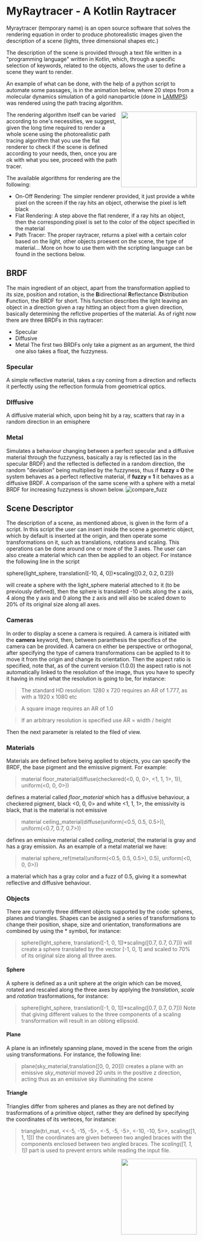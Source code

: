 MyRaytracer - A Kotlin Raytracer
================================
Myraytracer (temporary name) is an open source software that solves the rendering equation in order to produce photorealistic images given the description of a scene (lights, three dimensional shapes etc.)

The description of the scene is provided through a text file written in a "programming language" written in Kotlin, which, through a specific selection of keywords, related to the objects, allows the user to define a scene they want to render.

An example of what can be done, with the help of a python script to automate some passages, is in the animation below, where 20 steps from a molecular dynamics simulation of a gold nanoparticle (done in [LAMMPS](https://github.com/lammps/lammps)) was rendered using the path tracing algorithm.

<img src="https://github.com/monicaerica/myraytracer/assets/54890365/4ce85c70-e4b8-4652-bff0-f66857604f37" width="200" style="float: right;">


The rendering algorithm itself can be varied according to one's necessities, we suggest, given the long time required to render a whole scene using the photorealistic path tracing algorithm that you use the flat renderer to check if the scene is defined according to your needs, then, once you are ok with what you see, proceed with the path tracer.

The available algorithms for rendering are the following: 
- On-Off Rendering: The simpler renderer provided, it just provide a white pixel on the screen if the ray hits an object, otherwise the pixel is left black
- Flat Rendering: A step above the flat renderer, if a ray hits an object, then the corresponding pixel is set to the color of the object specified in the material
- Path Tracer: The proper raytracer, returns a pixel with a certain color based on the light, other objects proesent on the scene, the type of material...
More on how to use them with the scripting language can be found in the sections below.

## BRDF
The main ingredient of an object, apart from the transformation applied to its size, position and rotation, is the **B**idirectional **R**eflectance **D**istribution **F**unction, the BRDF for short. This function describes the light leaving an object in a direction given a ray hitting an object from a given direction, basically determining the reflctive properties of the material.
As of right now there are three BRDFs in this raytracer:
* Specular
* Diffusive
* Metal
The first two BRDFs only take a pigment as an argument, the third one also takes a float, the fuzzyness.
### Specular
A simple reflective material, takes a ray coming from a direction and reflects it perfectly using the reflection formula from geometrical optics.
### DIffusive
A diffusive material which, upon being hit by a ray, scatters that ray in a random direction in an emisphere
### Metal
Simulates a behaviour changing between a perfect specular and a diffusive material through the fuzzyness, basically a ray is reflected (as in the specular BRDF) and the reflected is deflected in a random direction, the random "deviation" being multiplied by the fuzzyness, thus if **fuzzy = 0** the system behaves as a perfect reflective material, if **fuzzy = 1** it behaves as a diffusive BRDF. A comparison of the same scene with a sphere with a metal BRDF for increasing fuzzyness is shown below.
![compare_fuzz](https://github.com/monicaerica/myraytracer/assets/54890365/557df9f0-3cba-4c70-ad81-fb23185e7835)


## Scene Descriptor
The description of a scene, as mentioned above, is given in the form of a script. In this script the user can insert inside the scene a geometric object, which by default is inserted at the origin, and then operate some transformations on it, such as translations, rotations and scaling.
This operations can be done around one or more of the 3 axes. The user can also create a material which can then be applied to an object.
For instance the following line in the script

sphere(light_sphere, translation([-10, 4, 0])*scaling([0.2, 0.2, 0.2]))

will create a sphere with the light_sphere material atteched to it (to be previously defined), then the sphere is translated -10 units along the x axis, 4 along the y axis and 0 along the z axis and will also be scaled down to 20% of its original size along all axes.
### Cameras
In order to display a scene a camera is required. A camera is initiated with the **camera** keyword, then, between paranthesis the specifics of the camera can be provided. A camera cn either be perspective or orthogonal, after specifying the type of camera transformations can be applied to it to move it from the origin and change its orientation. Then the aspect ratio is specified, note that, as of the current version (1.0.0) the aspect ratio is not automatically linked to the resolution of the image, thus you have to specify it having in mind what the resolution is going to be, for instance:
> The standard HD resolution: 1280 x 720 requires an AR of 1.777, as with a 1920 x 1080 etc

> A square image requires an AR of 1.0

> If an arbitrary resolution is specified use AR = width / height

Then the next parameter is related to the filed of view.

### Materials
Materials are defined before being applied to objects, you can specify the BRDF, the base pigment and the emissive pigment.
For example:
> material floor_material(diffuse(checkered(<0, 0, 0>, <1, 1, 1>, 1)), uniform(<0, 0, 0>))

defines a material called *floor_material* which has a diffusive behaviour, a checkered pigment, black <0, 0, 0> and white <1, 1, 1>, the emissivity is black, that is the material is not emissive

>material ceiling_material(diffuse(uniform(<0.5, 0.5, 0.5>)), uniform(<0.7, 0.7, 0.7>))

defines an emissive material called *ceiling_material*, the material is gray and has a gray emission.
As an example of a metal material we have:

> material sphere_ref(metal(uniform(<0.5, 0.5, 0.5>), 0.5), uniform(<0, 0, 0>))

a material which has a gray color and a fuzz of 0.5, giving it a somewhat reflective and diffusive behaviour.


 ### Objects

There are currently three different objects supported by the code: spheres, planes and triangles. Shapes can  be assigned a series of transformations to change their position, shape, size and orientation, transformations are combined by using the * symbol, for instance:
>sphere(light_sphere, translation([-1, 0, 1])*scaling([0.7, 0.7, 0.7]))
will create a sphere translated by the vector [-1, 0, 1] and scaled to 70% of its original size along all three axes.
#### Sphere
A sphere is defined as a unit sphere at the origin which can be moved, rotated and rescaled along the three axes by applying the *translation*, *scale* and *rotation* trasformations, for instance:
>sphere(light_sphere, translation([-1, 0, 1])*scaling([0.7, 0.7, 0.7]))
Note that giving different values to the three components of a scaling transformation will result in an oblong ellipsoid.
#### Plane
A plane is an infinetely spanning plane, moved in the scene from the origin using transformations. For instance, the following line:
>plane(sky_material,translation([0, 0, 20]))
creates a plane with an emissive *sky_material* moved 20 units in the positive z direction, acting thus as an emissive sky illuminating the scene
#### Triangle
Triangles differ from spheres and planes as they are not defined by trasformations of a primitive object, rather they are defined by specifying the coordinates of its verteces, for instance:
>triangle(tri_mat, <<-5, -15, -5>, <-5, -5, -5>, <-10, -10, 5>>, scaling([1, 1, 1]))
the coordinates are given between two angled braces with the components enclosed between two angled braces. The *scaling([1, 1, 1])* part is used to prevent errors while reading the input file.

<img src=https://github.com/monicaerica/myraytracer/assets/54890365/69738da2-3f8e-47f3-a07d-131189043115 width="200" style="float: right;">

